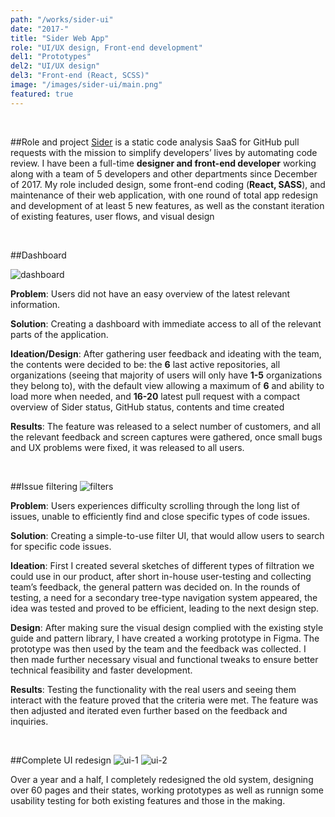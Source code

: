 ```yaml
---
path: "/works/sider-ui"
date: "2017-"
title: "Sider Web App"
role: "UI/UX design, Front-end development"
del1: "Prototypes"
del2: "UI/UX design"
del3: "Front-end (React, SCSS)"
image: "/images/sider-ui/main.png"
featured: true
---
```


[dashboard]: /images/sider-ui/dashboard-1.png "Dashboard"
[filters-sketch]: /images/sider-ui/filters-sketch.jpg "Filters sketch"
[filters]: /images/sider-ui/filters.png "Filters"
[ui-1]: /images/sider-ui/ui-1.png "UI Pt 1"
[ui-2]: /images/sider-ui/ui-2.png "UI Pt 2"

<br />

##Role and project
<a href="https://sider.review/" target="_blank" rel="noopener">Sider</a> is a static code analysis SaaS for GitHub pull requests with the mission to simplify developers’ lives by automating code review. I have been a full-time **designer and front-end developer** working along with a team of 5 developers and other departments since December of 2017. My role included design, some front-end coding (**React, SASS**), and maintenance of their web application, with one round of total app redesign and development of at least 5 new features, as well as the constant iteration of existing features, user flows, and visual design

<br />

##Dashboard

![dashboard][dashboard]

**Problem**: Users did not have an easy overview of the latest relevant information.

**Solution**: Creating a dashboard with immediate access to all of the relevant parts of the application.

**Ideation/Design**: 
After gathering user feedback and ideating with the team, the contents were decided to be: the **6** last active repositories, all organizations (seeing that majority of users will only have **1-5** organizations they belong to), with the default view allowing a maximum of **6** and ability to load more when needed, and **16-20** latest pull request with a compact overview of Sider status, GitHub status, contents and time created

**Results**: 
The feature was released to a select number of customers, and all the relevant feedback and screen captures were gathered, once small bugs and UX problems were fixed, it was released to all users.

<br />

##Issue filtering
![filters][filters]

**Problem**: Users experiences difficulty scrolling through the long list of issues, unable to efficiently find and close specific types of code issues.

**Solution**: Creating a simple-to-use filter UI, that would allow users to search for specific code issues.

**Ideation**: 
First I created several sketches of different types of filtration we could use in our product, after short in-house user-testing and collecting team’s feedback, the general pattern was decided on. In the rounds of testing, a need for a secondary tree-type navigation system appeared, the idea was tested and proved to be efficient, leading to the next design step.

**Design**: 
After making sure the visual design complied with the existing style guide and pattern library, I have created a working prototype in Figma. The prototype was then used by the team and the feedback was collected. I then made further necessary visual and functional tweaks to ensure better technical feasibility and faster development. 

**Results**: 
Testing the functionality with the real users and seeing them interact with the feature proved that the criteria were met. The feature was then adjusted and iterated even further based on the feedback and inquiries.

<br />

##Complete UI redesign
![ui-1][ui-1]
![ui-2][ui-2]

Over a year and a half, I completely redesigned the old system, designing over 60 pages and their states, working prototypes as well as runnign some usability testing for both existing features and those in the making.
